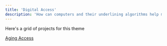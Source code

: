 ```yaml
---
title: 'Digital Access'
description: 'How can computers and their underlining algorithms help make the decisions that affect us all, fairer?'
---
```


Here's a grid of projects for this theme

[Aging Access](/digital-access/aging-access)
